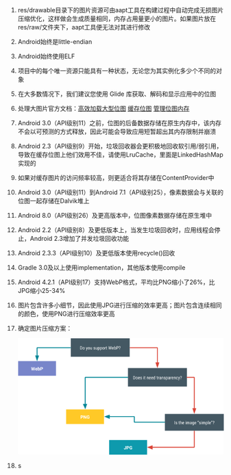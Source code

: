 1. res/drawable目录下的图片资源可由aapt工具在构建过程中自动完成无损图片压缩优化，这样做会生成质量相同，内存占用量更小的图片。如果图片放在
res/raw/文件夹下，aapt工具便无法对其进行修改
2. Android始终是little-endian
3. Android始终使用ELF
4. 项目中的每个唯一资源只能具有一种状态，无论您为其实例化多少个不同的对象
5. 在大多数情况下，我们建议您使用 Glide 库获取、解码和显示应用中的位图
6. 处理大图片官方文档：[高效加载大型位图](https://developer.android.google.cn/topic/performance/graphics/load-bitmap?hl=zh_cn) 
 [缓存位图](https://developer.android.google.cn/topic/performance/graphics/cache-bitmap?hl=zh_cn)
 [管理位图内存](https://developer.android.google.cn/topic/performance/graphics/manage-memory?hl=zh_cn)
7. Android 3.0（API级别11）之前，位图的后备数据存储在原生内存中，该内存不会以可预测的方式释放，因此可能会导致应用短暂超出其内存限制并崩溃
8. Android 2.3（API级别9）开始，垃圾回收器会更积极地回收软引用/弱引用，导致在缓存位图上他们效用不佳，请使用LruCache，里面是LinkedHashMap实现的
9. 如果对缓存图片的访问频率较高，则更适合将其存储在ContentProvider中
10. Android 3.0（API级别11）到Android 7.1（API级别25），像素数据会与关联的位图一起存储在Dalvik堆上
11. Android 8.0（API级别26）及更高版本中，位图像素数据存储在原生堆中
12. Android 2.2（API级别8）及更低版本上，当发生垃圾回收时，应用线程会停止，Android 2.3增加了并发垃圾回收功能
13. Android 2.3.3（API级别10）及更低版本使用recycle()回收
14. Gradle 3.0及以上使用implementation，其他版本使用compile
15. Android 4.2.1（API级别17）支持WebP格式，平均比PNG缩小了26%，比JPG缩小25-34%
16. 图片包含许多小细节，因此使用JPG进行压缩的效率更高；图片包含连续相同的颜色，使用PNG进行压缩效率更高
17. 确定图片压缩方案：

    ![](../../res/img/确定图片压缩方案.png)
18. s